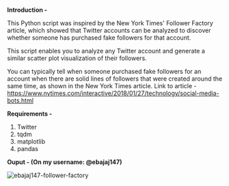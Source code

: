 **Introduction -**

This Python script was inspired by the New York Times' Follower Factory article, which showed that Twitter accounts can be analyzed to discover whether someone has purchased fake followers for that account. 

This script enables you to analyze any Twitter account and generate a similar scatter plot visualization of their followers. 

You can typically tell when someone purchased fake followers for an account when there are solid lines of followers that were created around the same time, as shown in the New York Times article.
Link to article - https://www.nytimes.com/interactive/2018/01/27/technology/social-media-bots.html

**Requirements -** 

1. Twitter
2. tqdm
3. matplotlib
4. pandas

**Ouput - (On my username: @ebajaj147)**

![ebajaj147-follower-factory](https://user-images.githubusercontent.com/46665472/111078160-392fa600-851a-11eb-87c8-5da2f9405c92.png)
